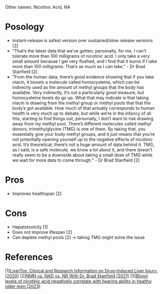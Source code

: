 Other names: Nicotinic Acid, NA

# Posology
- Instant-release is safest version over sustained/slow release versions [2]
- "That’s the latest data that we’ve gotten; personally, for me, I can’t tolerate more than 100 milligrams of nicotinic acid. I only take a very small amount because I get very flushed, and I find that it burns if I take more than 100 milligrams. That’s as much as I can take." - Dr Brad Stanfield [2]
- "From the human data, there’s good evidence showing that if you take niacin, it boosts a molecule called homocysteine, which can be indirectly used as the amount of methyl groups that the body has available. Very indirectly, it’s not a particularly good measure, but homocysteine levels do go up. What that may indicate is that taking niacin is drawing from the methyl group or methyl pools that that the body’s got available.
How much of that actually corresponds to human health is very much up to debate, but while we’re in the infancy of all this, starting to find things out, personally, I don’t want to risk drawing away from my methyl pool. There’s different molecules called methyl donors; trimethylglycine (TMG) is one of them. By taking that, you essentially give your body methyl groups, and it just means that you’re not potentially opening yourself up to the negative effects of nicotinic acid.
It’s theoretical; there’s not a huge amount of data behind it. TMG, as I said, is a safe molecule, we know a lot about it, and there doesn’t really seem to be a downside about taking a small dose of TMG while we wait for more data to come through." - Dr Brad Stanfield [2]

# Pros
- Improves healthspan [2]

# Cons
- Hepatotoxicity [1]
- Does not improve lifespan [2]
- Can deplete methyl pools [2] -> taking TMG might solve the issue

# References
[1][LiverTox: Clinical and Research Information on Drug-Induced Liver Injury. (2020)](https://www.ncbi.nlm.nih.gov/books/NBK548176/#:~:text=Niacin%20can%20cause%20mild%2Dto,severe%20as%20well%20as%20fatal.)
[2][NMN vs. NAD vs. NR With Dr. Brad Stanfield (2021)](https://www.lifespan.io/news/nmn-vs-nad-vs-nr-with-dr-brad-stanfield/)
[3][Blood levels of nicotinic acid negatively correlate with hearing ability in healthy older men (2023)](https://bmcgeriatr.biomedcentral.com/articles/10.1186/s12877-023-03796-3)